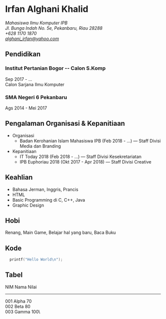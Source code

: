 # Irfan Alghani Khalid
*Mahasiswa Ilmu Komputer IPB*\
*Jl. Bunga Indah No. 5e, Pekanbaru, Riau 28288*\
*+628 1170 1870*\
*alghani_irfan@yahoo.com*
## Pendidikan
### Institut Pertanian Bogor -- Calon S.Komp
Sep 2017 - ...\
Calon Sarjana Ilmu Komputer
### SMA Negeri 6 Pekanbaru
Ags 2014 - Mei 2017
## Pengalaman Organisasi & Kepanitiaan
- Organisasi
     - Badan Kerohanian Islam Mahasiswa IPB (Feb 2018 - ...) — Staff Divisi Media dan Branding
- Kepanitiaan
     - IT Today 2018 (Feb 2018 - ...) — Staff Divisi Kesekretariatan
     - IPB Euphoriau 2018 (Okt 2017 - Apr 2018) — Staff Divisi Creative
## Keahlian
- Bahasa Jerman, Inggris, Prancis
- HTML
- Basic Programming di C, C++, Java
- Graphic Design
## Hobi
Renang, Main Game, Belajar hal yang baru, Baca Buku

## Kode
```c
  printf("Hello World\n");
```

## Tabel
 NIM  Nama  Nilai
----- ----- -----
001   Alpha 70\
002   Beta  80\
003   Gamma 100\
